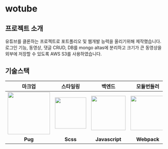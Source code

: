 # wotube

## 프로젝트 소개

유튜브를 클론하는 프로젝트로 포트폴리오 및 웹개발 능력을 올리기위해 제작했습니다. 로그인 기능, 동영상, 댓글 CRUD, DB를 mongo altas에 분리하고 크기가 큰 동영상을 외부에 저장할 수 있도록 AWS S3를 사용하였습니다.

## 기술스택
|마크업|스타일링|백엔드|모듈번들러|
|:----:|:----:|:----:|:----:|
| <img src="https://t1.daumcdn.net/cfile/tistory/21171341584531D110" width="135px"> |<img src="https://img1.daumcdn.net/thumb/R800x0/?scode=mtistory2&fname=https%3A%2F%2Ft1.daumcdn.net%2Fcfile%2Ftistory%2F994376385B56854A0D" width="100px"> |<img src="https://t1.daumcdn.net/cfile/tistory/2149683A58CA6BF313" width="110px"> |<img src="https://raw.githubusercontent.com/webpack/media/master/logo/icon-square-big.png" width="110px">
|**Pug**|**Scss**|**Javascript**|**Webpack**|
